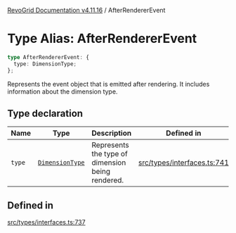 [RevoGrid Documentation v4.11.16](README.md) / AfterRendererEvent

# Type Alias: AfterRendererEvent

```ts
type AfterRendererEvent: {
  type: DimensionType;
};
```

Represents the event object that is emitted after rendering.
It includes information about the dimension type.

## Type declaration

| Name | Type | Description | Defined in |
| ------ | ------ | ------ | ------ |
| `type` | [`DimensionType`](TypeAlias.DimensionType.md) | Represents the type of dimension being rendered. | [src/types/interfaces.ts:741](https://github.com/revolist/revogrid/blob/763c92aaba8e74029a3eccde1c674251aae1a42c/src/types/interfaces.ts#L741) |

## Defined in

[src/types/interfaces.ts:737](https://github.com/revolist/revogrid/blob/763c92aaba8e74029a3eccde1c674251aae1a42c/src/types/interfaces.ts#L737)
